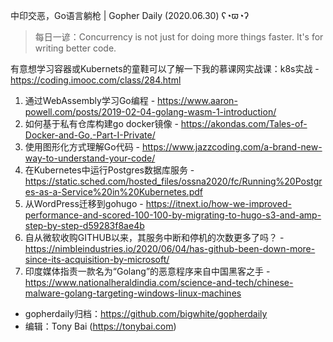 中印交恶，Go语言躺枪 | Gopher Daily (2020.06.30) ʕ◔ϖ◔ʔ

>每日一谚：Concurrency is not just for doing more things faster. It's for writing better code.

有意想学习容器或Kubernets的童鞋可以了解一下我的慕课网实战课：k8s实战 - https://coding.imooc.com/class/284.html

1. 通过WebAssembly学习Go编程 - https://www.aaron-powell.com/posts/2019-02-04-golang-wasm-1-introduction/
2. 如何基于私有仓库构建go docker镜像 - https://akondas.com/Tales-of-Docker-and-Go,-Part-I-Private/
3. 使用图形化方式理解Go代码 - https://www.jazzcoding.com/a-brand-new-way-to-understand-your-code/
4. 在Kubernetes中运行Postgres数据库服务 - https://static.sched.com/hosted_files/ossna2020/fc/Running%20Postgres-as-a-Service%20in%20Kubernetes.pdf
5. 从WordPress迁移到gohugo - https://itnext.io/how-we-improved-performance-and-scored-100-100-by-migrating-to-hugo-s3-and-amp-step-by-step-d59283f8ae4b
6. 自从微软收购GITHUB以来，其服务中断和停机的次数更多了吗？ - https://nimbleindustries.io/2020/06/04/has-github-been-down-more-since-its-acquisition-by-microsoft/
7. 印度媒体指责一款名为“Golang”的恶意程序来自中国黑客之手 - https://www.nationalheraldindia.com/science-and-tech/chinese-malware-golang-targeting-windows-linux-machines

* gopherdaily归档：https://github.com/bigwhite/gopherdaily
* 编辑：Tony Bai (https://tonybai.com)
